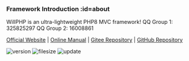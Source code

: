 ### Framework Introduction :id=about

WillPHP is an ultra-lightweight PHP8 MVC framework! QQ Group 1: 325825297 QQ Group 2: 16008861

[Official Website](http://www.113344.com) | 
[Online Manual](https://willphp.gitee.io) |
[Gitee Repository](https://gitee.com/willphp/yiyu) |
[GitHub Repository](https://github.com/willphp/yiyu)

![version](https://img.shields.io/github/v/release/willphp/yiyu)
![filesize](https://img.shields.io/github/languages/code-size/willphp/yiyu)
![update](https://img.shields.io/github/release-date/willphp/yiyu)